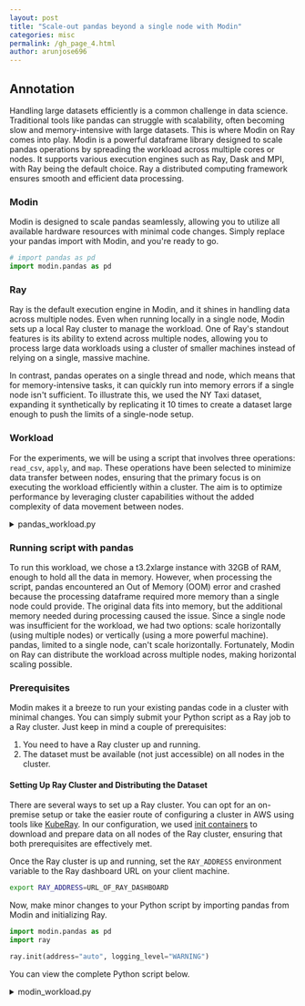 ```yaml
---
layout: post
title: "Scale-out pandas beyond a single node with Modin"
categories: misc
permalink: /gh_page_4.html
author: arunjose696
---
```


## Annotation

Handling large datasets efficiently is a common challenge in data science.
Traditional tools like pandas can struggle with scalability, often becoming slow and
memory-intensive with large datasets. This is where Modin on Ray comes into play.
Modin is a powerful dataframe library designed to scale pandas operations by spreading the workload
across multiple cores or nodes. It supports various execution engines such as Ray, Dask and MPI,
with Ray being the default choice. Ray a distributed computing framework ensures smooth and
efficient data processing.

### Modin

Modin is designed to scale pandas seamlessly, allowing you to utilize all available hardware resources with minimal code changes. Simply replace your pandas import with Modin, and you're ready to go.

```python
# import pandas as pd
import modin.pandas as pd
```

### Ray

Ray is the default execution engine in Modin, and it shines in handling data across multiple nodes.
Even when running locally in a single node, Modin sets up a local Ray cluster to manage the workload.
One of Ray's standout features is its ability to extend across multiple nodes, allowing you to process large
data workloads using a cluster of smaller machines instead of relying on a single, massive machine.

In contrast, pandas operates on a single thread and node, which means that for memory-intensive tasks,
it can quickly run into memory errors if a single node isn't sufficient. To illustrate this, we used the NY Taxi dataset,
expanding it synthetically by replicating it 10 times to create a dataset large enough to push the limits of a single-node setup.

### Workload

For the experiments, we will be using a script that involves three operations: `read_csv`, `apply`, and `map`.
These operations have been selected to minimize data transfer between nodes, ensuring that the primary
focus is on executing the workload efficiently within a cluster. The aim is to optimize performance by
leveraging cluster capabilities without the added complexity of data movement between nodes.

<details>
  <summary>pandas_workload.py</summary>

  <pre><code class="language-python">
    import pandas as pd

    file_path = "/home/ray/data/big_yellow.csv"
    df = pd.read_csv(file_path)
    df = df.map(str)
    result = pd.DataFrame()

    payment_type_map = {
        1: 'Credit Card',
        2: 'Cash',
        3: 'No Charge',
        4: 'Dispute',
        5: 'Unknown',
        6: 'Voided Trip'
    }

    result["df_payment_type"] = df['payment_type'].map(payment_type_map)

    def custom_function(row):
        return str(row["passenger_count"]) + " passengers were picked up at " + str(row["tpep_pickup_datetime"])

    result["description"] = df.apply(custom_function, axis=1)

  </code></pre>
</details>

### Running script with pandas 

To run this workload, we chose a t3.2xlarge instance with 32GB of RAM, enough to hold all the data in memory.
However, when processing the script, pandas encountered an Out of Memory (OOM) error and crashed
because the processing dataframe required more memory than a single node could provide.
The original data fits into memory, but the additional memory needed during processing caused the issue.
Since a single node was insufficient for the workload, we had two options: scale horizontally
(using multiple nodes) or vertically (using a more powerful machine). pandas, limited to a single node,
can't scale horizontally. Fortunately, Modin on Ray can distribute the workload across multiple nodes,
making horizontal scaling possible.

### Prerequisites

Modin makes it a breeze to run your existing pandas code in a cluster with minimal changes.
You can simply submit your Python script as a Ray job to a Ray cluster. Just keep in mind a couple of prerequisites:

1.  You need to have a Ray cluster up and running.
2.  The dataset must be available (not just accessible) on all nodes in the cluster.

#### Setting Up Ray Cluster and Distributing the Dataset

There are several ways to set up a Ray cluster. You can opt for an on-premise setup or
take the easier route of configuring a cluster in AWS using tools like
[KubeRay](https://github.com/ray-project/kuberay/tree/master/helm-chart/ray-cluster).
In our configuration, we used [init containers](https://kubernetes.io/docs/concepts/workloads/pods/init-containers/)
to download and prepare data on all nodes of the Ray cluster, ensuring that both prerequisites are effectively met.

Once the Ray cluster is up and running, set the  `RAY_ADDRESS` environment variable
to the Ray dashboard URL on your client machine.

```bash
export RAY_ADDRESS=URL_OF_RAY_DASHBOARD
```

Now, make minor changes to your Python script by importing pandas from Modin and initializing Ray.

```python
import modin.pandas as pd
import ray

ray.init(address="auto", logging_level="WARNING")
```

You can view the complete Python script below.

<details>
  <summary>modin_workload.py</summary>

    <pre><code class="language-python">
    # import pandas as pd
    import modin.pandas as pd
    from modin.utils import execute # execute is just used to make sure all the asynchronous operations are complete as we benchmark.
        import ray

    ray.init(address="auto", logging_level="WARNING")
    file_path = "/home/ray/data/big_yellow.csv"
    df = pd.read_csv(file_path)
    df = df.map(str)
    result = pd.DataFrame()

    payment_type_map = {
        1: 'Credit Card',
        2: 'Cash',
        3: 'No Charge',
        4: 'Dispute',
        5: 'Unknown',
        6: 'Voided Trip'
    }

    result["df_payment_type"] = df['payment_type'].map(payment_type_map)

    def custom_function(row):
        return str(row["passenger_count"]) + " passengers were picked up at " + str(row["tpep_pickup_datetime"])

    result["description"] = df.apply(custom_function, axis=1)
    execute(result)
    </code></pre>

  ```
</details>

### Results

We can observe that by increasing the number of nodes in the cluster, Modin could handle the workload
effectively with 4 nodes or more. Significant performance improvements were evident as we scaled
from 4 to 32 nodes. Given that Modin operates efficiently with 4 nodes and both pandas and Modin
struggle with fewer than 3 nodes, it suggests the workload demands nearly 4 times the memory (32GB) of
a single t3.2xlarge instance.

To provide a fair comparison of the performance gains offered by Modin over pandas,
we decided to benchmark the script on an instance with over 120 GB of memory.
We chose an r6a.4xlarge instance, which boasts 128GiB of RAM.

With pandas, the script took almost 400 seconds to execute, which serves as our baseline.

### Performance on a Single Node

The graph reveals an interesting twist: Modin on a single node starts off slower than pandas
when using 4 workers or fewer. This could be because the overhead of distributing data and spinning up
the Ray cluster doesn't pay off with so few workers. It's like trying to split chores among two people
when you really need a full team. But here's where it gets exciting: crank up the CPU count
(even just to 8), and Modin shifts into high gear, outperforming pandas even on a single node.
Talk about a comeback!

<img src="imgs/blog_post_4/Modin_single_node.png" alt="Perf Results single node"  style="display: block; margin-left: auto; margin-right: auto;">


### Performance on Scaling Nodes to 32

The performance continues to soar as we add more nodes to the cluster. With a 32-node cluster,
utilizing all 16 CPUs in each node, the script executes in a fraction of the time it takes on a single node.
This results in a dramatic performance boost, showcasing the impressive scalability of Modin.

<img  src="imgs/blog_post_4/Modin_multiple_nodes.png" alt="Perf Results multinode"  style="display: block; margin-left: auto; margin-right: auto;">

#### Appendix

All performance measurements for this post were made on an AWS r6a.4xlarge instance.

- Modin version: 0.30.0
- Pandas version: 2.2.2
- Execution engine: Ray
- Ray version: 2.9.2
- OS: Ubuntu 20.04.6 LTS
- Python: 3.9.18
